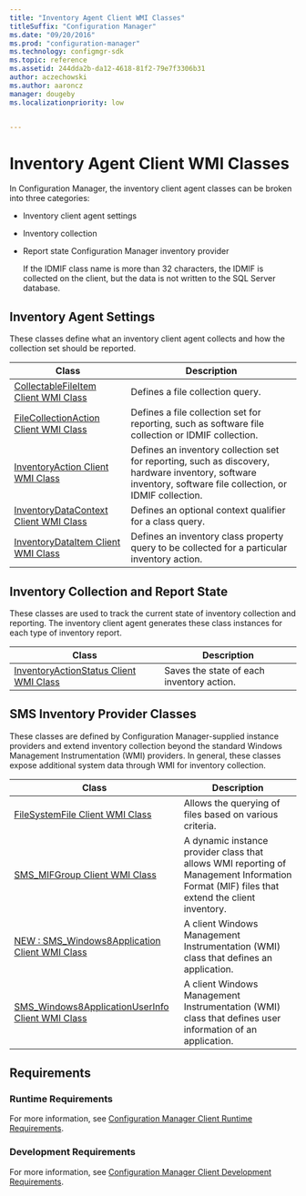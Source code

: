 ```yaml
---
title: "Inventory Agent Client WMI Classes"
titleSuffix: "Configuration Manager"
ms.date: "09/20/2016"
ms.prod: "configuration-manager"
ms.technology: configmgr-sdk
ms.topic: reference
ms.assetid: 244dda2b-da12-4618-81f2-79e7f3306b31
author: aczechowski
ms.author: aaroncz
manager: dougebyms.localizationpriority: low


---
```

# Inventory Agent Client WMI Classes
In Configuration Manager, the inventory client agent classes can be broken into three categories:  

- Inventory client agent settings  

- Inventory collection  

- Report state Configuration Manager inventory provider  

  If the IDMIF class name is more than 32 characters, the IDMIF is collected on the client, but the data is not written to the SQL Server database.  

## Inventory Agent Settings  
 These classes define what an inventory client agent collects and how the collection set should be reported.  

|Class|Description|  
|-----------|-----------------|  
|[CollectableFileItem Client WMI Class](../../../../../develop/reference/core/clients/client-classes/collectablefileitem-client-wmi-class.md)|Defines a file collection query.|  
|[FileCollectionAction Client WMI Class](../../../../../develop/reference/core/clients/client-classes/filecollectionaction-client-wmi-class.md)|Defines a file collection set for reporting, such as software file collection or IDMIF collection.|  
|[InventoryAction Client WMI Class](../../../../../develop/reference/core/clients/client-classes/inventoryaction-client-wmi-class.md)|Defines an inventory collection set for reporting, such as discovery, hardware inventory, software inventory, software file collection, or IDMIF collection.|  
|[InventoryDataContext Client WMI Class](../../../../../develop/reference/core/clients/client-classes/inventorydatacontext-client-wmi-class.md)|Defines an optional context qualifier for a class query.|  
|[InventoryDataItem Client WMI Class](../../../../../develop/reference/core/clients/client-classes/inventorydataitem-client-wmi-class.md)|Defines an inventory class property query to be collected for a particular inventory action.|  

## Inventory Collection and Report State  
 These classes are used to track the current state of inventory collection and reporting. The inventory client agent generates these class instances for each type of inventory report.  

|Class|Description|  
|-----------|-----------------|  
|[InventoryActionStatus Client WMI Class](../../../../../develop/reference/core/clients/client-classes/inventoryactionstatus-client-wmi-class.md)|Saves the state of each inventory action.|  

## SMS Inventory Provider Classes  
 These classes are defined by Configuration Manager-supplied instance providers and extend inventory collection beyond the standard Windows Management Instrumentation (WMI) providers. In general, these classes expose additional system data through WMI for inventory collection.  

|Class|Description|  
|-----------|-----------------|  
|[FileSystemFile Client WMI Class](../../../../../develop/reference/core/clients/client-classes/filesystemfile-client-wmi-class.md)|Allows the querying of files based on various criteria.|  
|[SMS_MIFGroup Client WMI Class](../../../../../develop/reference/core/clients/client-classes/sms_mifgroup-client-wmi-class.md)|A dynamic instance provider class that allows WMI reporting of Management Information Format (MIF) files that extend the client inventory.|  
|[NEW : SMS_Windows8Application Client WMI Class](../../../../../develop/reference/core/clients/client-classes/sms_windows8application-client-wmi-class.md)|A client Windows Management Instrumentation (WMI) class that defines an application.|  
|[SMS_Windows8ApplicationUserInfo Client WMI Class](../../../../../develop/reference/core/clients/client-classes/sms_windows8applicationuserinfo-client-wmi-class.md)|A client Windows Management Instrumentation (WMI) class that defines user information of an application.|  

## Requirements  

### Runtime Requirements  
 For more information, see [Configuration Manager Client Runtime Requirements](../../../../../develop/core/reqs/client-runtime-requirements.md).  

### Development Requirements  
 For more information, see [Configuration Manager Client Development Requirements](../../../../../develop/core/reqs/client-development-requirements.md).

